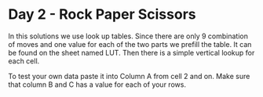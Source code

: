 # Day 2 - Rock Paper Scissors
In this solutions we use look up tables. Since there are only 9 combination of moves and one value for each of the two parts we prefill the table. It can be found on the sheet named LUT.
Then there is a simple vertical lookup for each cell.

To test your own data paste it into Column A from cell 2 and on. Make sure that column B and C has a value for each of your rows.
